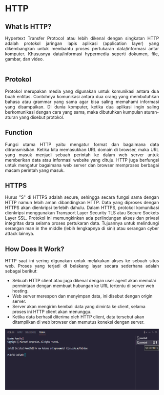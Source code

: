# HTTP
## What Is HTTP?
<p align="justify">
Hypertext Transfer Protocol atau lebih dikenal dengan singkatan HTTP adalah protokol jaringan lapis aplikasi (application layer) yang dikembangkan untuk membantu proses pertukaran data/informasi antar komputer. Khususnya data/informasi hypermedia seperti dokumen, file, gambar, dan video.<br><br>

## Protokol
<p align="justify">
Protokol merupakan media yang digunakan untuk komunikasi antara dua buah entitas. Contohnya komunikasi antara dua orang yang membutuhkan bahasa atau grammar yang sama agar bisa saling memahami informasi yang disampaikan. Di dunia komputer, ketika dua aplikasi ingin saling berkomunikasi dengan cara yang sama, maka dibutuhkan kumpulan aturan-aturan yang disebut protokol.<br>

## Function
<p align="justify">
Fungsi utama HTTP yaitu mengatur format dan bagaimana data ditransmisikan. Ketika kita memasukkan URL domain di browser, maka URL yang masuk menjadi sebuah perintah ke dalam web server untuk memberikan data atau informasi website yang dituju. HTTP juga berfungsi untuk mengatur bagaimana web server dan browser memproses berbagai macam perintah yang masuk.<br>

## HTTPS
<p align="justify">
Hurus "S" di HTTPS adalah secure, sehingga secara fungsi sama dengan HTTP namun lebih aman dibandingkan HTTP. Data yang diproses dengan HTTPS akan dienkripsi terlebih dahulu. Dalam HTTPS, protokol komunikasi dienkripsi menggunakan Transport Layer Security TLS atau Secure Sockets Layer SSL. Protokol ini memungkinkan ada perlindungan akses dan privasi integritas data selama proses pertukaran data. Tujuannya untuk melindungi serangan man in the middle (lebih lengkapnya di sini) atau serangan cyber attack lainnya.<br>

## How Does It Work?
<p align="justify">
HTTP saat ini sering digunakan untuk melakukan akses ke sebuah situs web. Proses yang terjadi di belakang layar secara sederhana adalah sebagai berikut:<br>

- Sebuah HTTP client atau juga dikenal dengan user agent akan memulai permintaan dengan membuat hubungan ke URL tertentu di server web hosting.
- Web server merespon dan menyimpan data, ini disebut dengan origin server.
- Server akan mengirim kembali data yang diminta ke client, selama proses ini HTTP client akan menunggu.
- Ketika data berhasil diterima oleh HTTP client, data tersebut akan ditampilkan di web browser dan memutus koneksi dengan server.

<p align="center">
<img height="200rm" align="center" src="https://github.com/Ouroboros-Tech/modul-pembelajaran/blob/main/image/split-terminal.png"><br><br>
